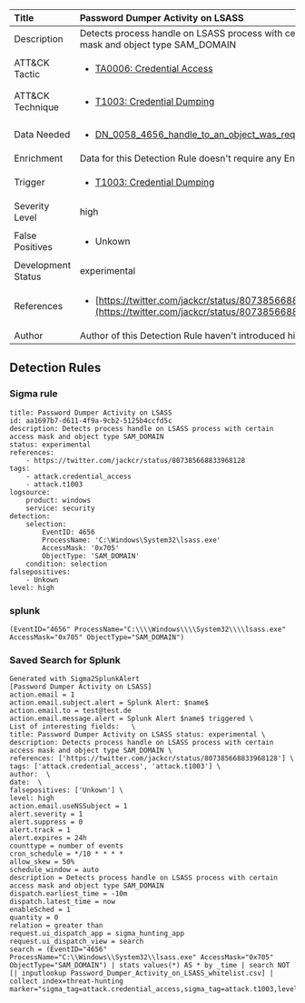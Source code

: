 | Title                | Password Dumper Activity on LSASS                                                                                                                                                 |
|:---------------------|:------------------------------------------------------------------------------------------------------------------------------------------------------------|
| Description          | Detects process handle on LSASS process with certain access mask and object type SAM_DOMAIN                                                                                                                                           |
| ATT&amp;CK Tactic    |  <ul><li>[TA0006: Credential Access](https://attack.mitre.org/tactics/TA0006)</li></ul>  |
| ATT&amp;CK Technique | <ul><li>[T1003: Credential Dumping](https://attack.mitre.org/techniques/T1003)</li></ul>  |
| Data Needed          | <ul><li>[DN_0058_4656_handle_to_an_object_was_requested](../Data_Needed/DN_0058_4656_handle_to_an_object_was_requested.md)</li></ul>  |
| Enrichment           |  Data for this Detection Rule doesn't require any Enrichments.  |
| Trigger              | <ul><li>[T1003: Credential Dumping](../Triggers/T1003.md)</li></ul>  |
| Severity Level       | high |
| False Positives      | <ul><li>Unkown</li></ul>  |
| Development Status   | experimental |
| References           | <ul><li>[https://twitter.com/jackcr/status/807385668833968128](https://twitter.com/jackcr/status/807385668833968128)</li></ul>  |
| Author               |  Author of this Detection Rule haven't introduced himself  |


## Detection Rules

### Sigma rule

```
title: Password Dumper Activity on LSASS
id: aa1697b7-d611-4f9a-9cb2-5125b4ccfd5c
description: Detects process handle on LSASS process with certain access mask and object type SAM_DOMAIN
status: experimental
references:
    - https://twitter.com/jackcr/status/807385668833968128
tags:
    - attack.credential_access
    - attack.t1003
logsource:
    product: windows
    service: security
detection:
    selection:
        EventID: 4656
        ProcessName: 'C:\Windows\System32\lsass.exe'
        AccessMask: '0x705'
        ObjectType: 'SAM_DOMAIN'
    condition: selection
falsepositives:
    - Unkown
level: high

```





### splunk
    
```
(EventID="4656" ProcessName="C:\\\\Windows\\\\System32\\\\lsass.exe" AccessMask="0x705" ObjectType="SAM_DOMAIN")
```






### Saved Search for Splunk

```
Generated with Sigma2SplunkAlert
[Password Dumper Activity on LSASS]
action.email = 1
action.email.subject.alert = Splunk Alert: $name$
action.email.to = test@test.de
action.email.message.alert = Splunk Alert $name$ triggered \
List of interesting fields:   \
title: Password Dumper Activity on LSASS status: experimental \
description: Detects process handle on LSASS process with certain access mask and object type SAM_DOMAIN \
references: ['https://twitter.com/jackcr/status/807385668833968128'] \
tags: ['attack.credential_access', 'attack.t1003'] \
author:  \
date:  \
falsepositives: ['Unkown'] \
level: high
action.email.useNSSubject = 1
alert.severity = 1
alert.suppress = 0
alert.track = 1
alert.expires = 24h
counttype = number of events
cron_schedule = */10 * * * *
allow_skew = 50%
schedule_window = auto
description = Detects process handle on LSASS process with certain access mask and object type SAM_DOMAIN
dispatch.earliest_time = -10m
dispatch.latest_time = now
enableSched = 1
quantity = 0
relation = greater than
request.ui_dispatch_app = sigma_hunting_app
request.ui_dispatch_view = search
search = (EventID="4656" ProcessName="C:\\Windows\\System32\\lsass.exe" AccessMask="0x705" ObjectType="SAM_DOMAIN") | stats values(*) AS * by _time | search NOT [| inputlookup Password_Dumper_Activity_on_LSASS_whitelist.csv] | collect index=threat-hunting marker="sigma_tag=attack.credential_access,sigma_tag=attack.t1003,level=high"
```
